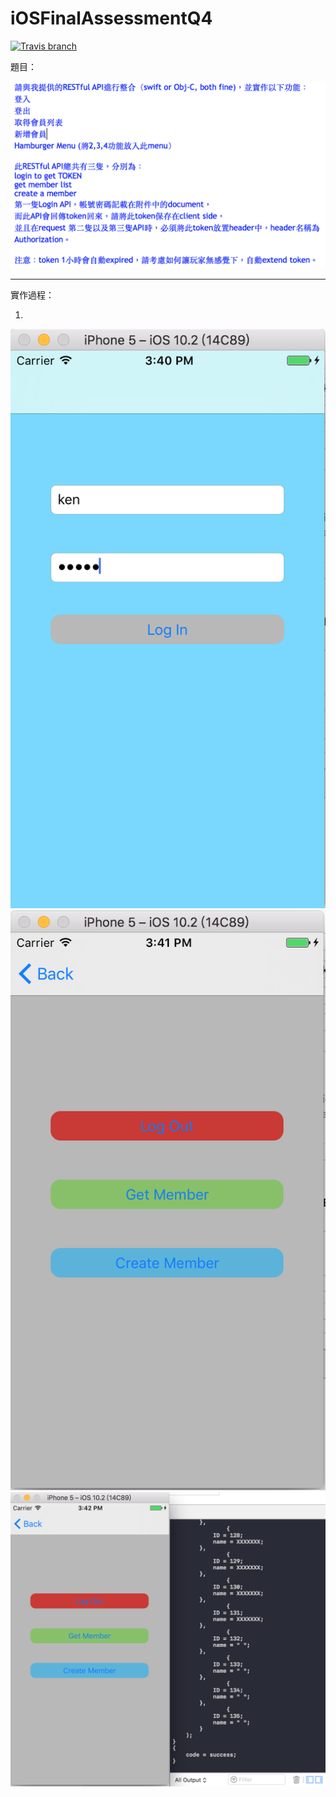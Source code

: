 # iOSFinalAssessmentQ4

[![Travis branch](https://img.shields.io/badge/bulid-passing-brightgreen.svg)]()

題目：

![](https://github.com/dan12411/HelloKnock4games/blob/master/QuestionContent.png)

---

實作過程：

1. 

![](https://github.com/dan12411/HelloKnock4games/blob/master/view1.png)
![](https://github.com/dan12411/HelloKnock4games/blob/master/view2.png)
![](https://github.com/dan12411/HelloKnock4games/blob/master/view3.png)



